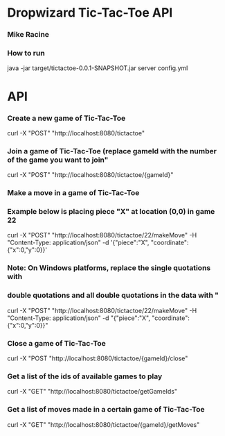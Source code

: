 # Dropwizard Tic-Tac-Toe API
### Mike Racine

### How to run
java -jar target/tictactoe-0.0.1-SNAPSHOT.jar server config.yml

# API
### Create a new game of Tic-Tac-Toe
curl -X "POST" "http://localhost:8080/tictactoe"

### Join a game of Tic-Tac-Toe (replace gameId with the number of the game you want to join"
curl -X "POST" "http://localhost:8080/tictactoe/{gameId}"

### Make a move in a game of Tic-Tac-Toe
### Example below is placing piece "X" at location (0,0) in game 22
curl -X "POST" "http://localhost:8080/tictactoe/22/makeMove"
     -H "Content-Type: application/json"
     -d '{"piece":"X",
          "coordinate":{"x":0,"y":0}}'

### Note: On Windows platforms, replace the single quotations with 
### double quotations and all double quotations in the data with \"
curl -X "POST" "http://localhost:8080/tictactoe/22/makeMove"
     -H "Content-Type: application/json"
     -d "{\"piece\":\"X\",
          \"coordinate\":{\"x\":0,\"y\":0}}"

### Close a game of Tic-Tac-Toe
curl -X "POST "http://localhost:8080/tictactoe/{gameId}/close"

### Get a list of the ids of available games to play
curl -X "GET" "http://localhost:8080/tictactoe/getGameIds"

### Get a list of moves made in a certain game of Tic-Tac-Toe
curl -X "GET" "http://localhost:8080/tictactoe/{gameId}/getMoves"
